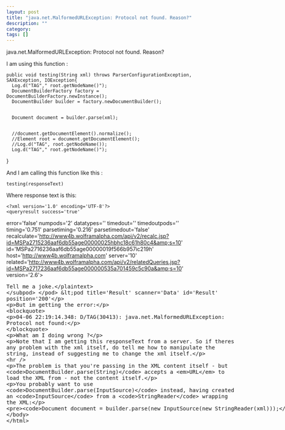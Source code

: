 ```yaml
---
layout: post
title: "java.net.MalformedURLException: Protocol not found. Reason?"
description: ""
category:
tags: []
---
```


java.net.MalformedURLException: Protocol not found. Reason?


I am using this function :

    public void testing(String xml) throws ParserConfigurationException, SAXException, IOException{
      Log.d("TAG"," root.getNodeName()");
      DocumentBuilderFactory factory = DocumentBuilderFactory.newInstance();
      DocumentBuilder builder = factory.newDocumentBuilder();
    
    
      Document document = builder.parse(xml);
    
    
      //document.getDocumentElement().normalize();
      //Element root = document.getDocumentElement();
      //Log.d("TAG", root.getNodeName());
      Log.d("TAG"," root.getNodeName()");
    
    
  }

And I am calling this function like this :

    testing(responseText)

Where response text is this:

    <?xml version='1.0' encoding='UTF-8'?>
    <queryresult success='true'
  error='false'
  numpods='2'
  datatypes=''
  timedout=''
  timedoutpods=''
  timing='0.751'
  parsetiming='0.216'
  parsetimedout='false'
  recalculate='http://www4b.wolframalpha.com/api/v2/recalc.jsp?id=MSPa2715236aaf6db55age00000025hbhc18c61h80c4&amp;s=10'
  id='MSPa2716236aaf6db55age00000019f566b957ic219h'
  host='http://www4b.wolframalpha.com'
  server='10'
  related='http://www4b.wolframalpha.com/api/v2/relatedQueries.jsp?id=MSPa2717236aaf6db55age000000535a701459c5c90a&amp;s=10'
  version='2.6'>
     <pod title='Input interpretation'
   scanner='Identity'
   id='Input'
   position='100'
   error='false'
   numsubpods='1'>
<subpod title=''>
 <plaintext>Tell me a joke.</plaintext>
</subpod>
     </pod>
     <pod title='Result'
   scanner='Data'
   id='Result'
   position='200'

But im getting the error:

> 04-06 22:19:14.348: D/TAG(30413): java.net.MalformedURLException: Protocol not found:

What am I doing wrong ?

Note that I am getting this responseText from a server. So if theres any problem with the xml itself, do tell me how to manipulate the string, instead of suggesting me to change the xml itself.


--------------------------------------- 
The problem is that you're passing in the XML content itself - but `DocumentBuilder.parse(String)` accepts a _URL_ to load the XML from - not the content itself.

You probably want to use `DocumentBuilder.parse(InputSource)` instead, having created an `InputSource` from a `StringReader` wrapping the XML:

    Document document = builder.parse(new InputSource(new StringReader(xml)));


